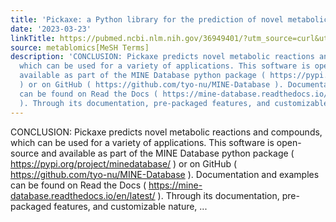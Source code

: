 ```yaml
---
title: 'Pickaxe: a Python library for the prediction of novel metabolic reactions'
date: '2023-03-23'
linkTitle: https://pubmed.ncbi.nlm.nih.gov/36949401/?utm_source=curl&utm_medium=rss&utm_campaign=pubmed-2&utm_content=1Zkrxt7ktlCbHBXEV3v65xxSnkSWNsJ1A6Fq3gBniKhGfIUslK&fc=20210907212339&ff=20230324210222&v=2.17.9.post6+86293ac
source: metablomics[MeSH Terms]
description: 'CONCLUSION: Pickaxe predicts novel metabolic reactions and compounds,
  which can be used for a variety of applications. This software is open-source and
  available as part of the MINE Database python package ( https://pypi.org/project/minedatabase/
  ) or on GitHub ( https://github.com/tyo-nu/MINE-Database ). Documentation and examples
  can be found on Read the Docs ( https://mine-database.readthedocs.io/en/latest/
  ). Through its documentation, pre-packaged features, and customizable nature, ...'
---
```

CONCLUSION: Pickaxe predicts novel metabolic reactions and compounds, which can be used for a variety of applications. This software is open-source and available as part of the MINE Database python package ( https://pypi.org/project/minedatabase/ ) or on GitHub ( https://github.com/tyo-nu/MINE-Database ). Documentation and examples can be found on Read the Docs ( https://mine-database.readthedocs.io/en/latest/ ). Through its documentation, pre-packaged features, and customizable nature, ...